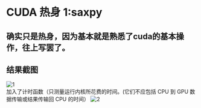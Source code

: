 # CUDA 热身 1:saxpy  
## 确实只是热身，因为基本就是熟悉了cuda的基本操作，往上写罢了。
## 结果截图
![1](https://user-images.githubusercontent.com/97599487/198810443-99c58963-8d51-4457-89a0-2edbae333ffe.png)  
加入了计时函数（只测量运行内核所花费的时间。(它们不应包括 CPU 到 GPU 数据传输或结果传输回 CPU 的时间）
![2](https://user-images.githubusercontent.com/97599487/198810496-3ca28fc5-6f4f-4657-bbd7-42c2f5d8bf53.png)  
